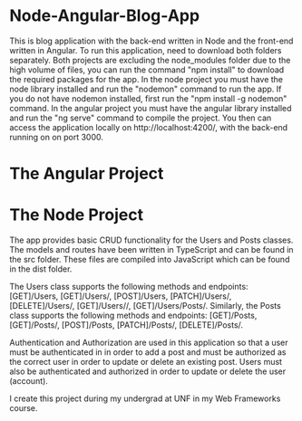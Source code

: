 # Node-Angular-Blog-App

This is blog application with the back-end written in Node and the front-end written in Angular.
To run this application, need to download both folders separately. Both projects are excluding the node_modules folder due to the high volume of files, you can run the command "npm install" to download the required packages for the app. In the node project you must have the node library installed and run the "nodemon" command to run the app. If you do not have nodemon installed, first run the "npm install -g nodemon" command. In the angular project you must have the angular library installed and run the "ng serve" command to compile the project. You then can access the application locally on http://localhost:4200/, with the back-end running on on port 3000.

# The Angular Project

# The Node Project
The app provides basic CRUD functionality for the Users and Posts classes. The models and routes have been written in TypeScript and can be found in the src folder. These files are compiled into JavaScript which can be found in the dist folder.

The Users class supports the following methods and endpoints: [GET]/Users, [GET]/Users/, [POST]/Users, [PATCH]/Users/, [DELETE]/Users/, [GET]/Users//, [GET]/Users/Posts/. Similarly, the Posts class supports the following methods and endpoints: [GET]/Posts, [GET]/Posts/, [POST]/Posts, [PATCH]/Posts/, [DELETE]/Posts/.

Authentication and Authorization are used in this application so that a user must be authenticated in in order to add a post and must be authorized as the correct user in order to update or delete an existing post. Users must also be authenticated and authorized in order to update or delete the user (account).

I create this project during my undergrad at UNF in my Web Frameworks course.
